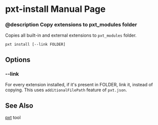 # pxt-install Manual Page

### @description Copy extensions to pxt_modules folder

Copies all built-in and external extensions to `pxt_modules` folder.

```
pxt install [--link FOLDER] 
```

## Options

### --link

For every extension installed, if it's present in FOLDER, link it, instead
of copying.
This uses `additionalFilePath` feature of `pxt.json`.

## See Also

[pxt](/cli) tool
